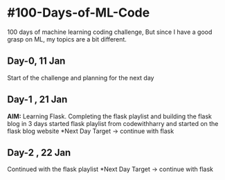# #100-Days-of-ML-Code
100 days of machine learning coding challenge, But since I have a good grasp on ML, my topics are a bit different. 

## Day-0, 11 Jan 
Start of the challenge and planning for the next day

## Day-1 , 21 Jan 
**AIM:** Learning Flask. Completing the flask playlist and building the flask blog in 3 days
started flask playlist from codewithharry and started on the flask blog website
*Next Day Target -> continue with flask

## Day-2 , 22 Jan
Continued with the flask playlist
*Next Day Target -> continue with flask
